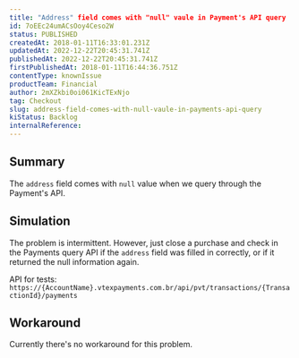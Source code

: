 ```yaml
---
title: "Address" field comes with "null" vaule in Payment's API query
id: 7oEEc24umACsOoy4Ceso2W
status: PUBLISHED
createdAt: 2018-01-11T16:33:01.231Z
updatedAt: 2022-12-22T20:45:31.741Z
publishedAt: 2022-12-22T20:45:31.741Z
firstPublishedAt: 2018-01-11T16:44:36.751Z
contentType: knownIssue
productTeam: Financial
author: 2mXZkbi0oi061KicTExNjo
tag: Checkout
slug: address-field-comes-with-null-vaule-in-payments-api-query
kiStatus: Backlog
internalReference: 
---
```


## Summary

The `address` field comes with `null` value when we query through the Payment's API.

## Simulation

The problem is intermittent. However, just close a purchase and check in the Payments query API if the `address` field was filled in correctly, or if it returned the null information again.

API for tests:
`https://{AccountName}.vtexpayments.com.br/api/pvt/transactions/{TransactionId}/payments`

## Workaround

Currently there's no workaround for this problem.

